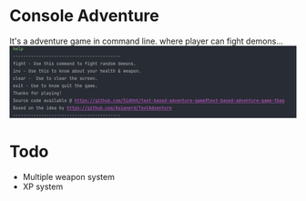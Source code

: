 # Console Adventure

It's a adventure game in command line. where player can fight demons...
![help](./Screenshot%20from%202021-07-20%2012-19-37.png)


# Todo
- Multiple weapon system
- XP system
